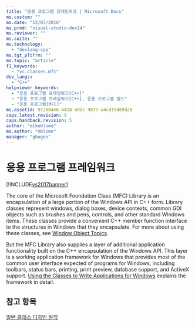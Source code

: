 ```yaml
---
title: "응용 프로그램 프레임워크 | Microsoft Docs"
ms.custom: ""
ms.date: "12/03/2016"
ms.prod: "visual-studio-dev14"
ms.reviewer: ""
ms.suite: ""
ms.technology: 
  - "devlang-cpp"
ms.tgt_pltfrm: ""
ms.topic: "article"
f1_keywords: 
  - "vc.classes.mfc"
dev_langs: 
  - "C++"
helpviewer_keywords: 
  - "응용 프로그램 프레임워크[C++]"
  - "응용 프로그램 프레임워크[C++], 응용 프로그램 빌드"
  - "응용 프로그램[MFC]"
ms.assetid: 912684e6-4418-49dc-9877-a4cd19d69d20
caps.latest.revision: 9
caps.handback.revision: 5
author: "mikeblome"
ms.author: "mblome"
manager: "ghogen"
---
```

# 응용 프로그램 프레임워크
[!INCLUDE[vs2017banner](../assembler/inline/includes/vs2017banner.md)]

The core of the Microsoft Foundation Class \(MFC\) Library is an encapsulation of a large portion of the Windows API in C\+\+ form.  Library classes represent windows, dialog boxes, device contexts, common GDI objects such as brushes and pens, controls, and other standard Windows items.  These classes provide a convenient C\+\+ member function interface to the structures in Windows that they encapsulate.  For more about using these classes, see [Window Object Topics](../mfc/window-objects.md).  
  
 But the MFC Library also supplies a layer of additional application functionality built on the C\+\+ encapsulation of the Windows API.  This layer is a working application framework for Windows that provides most of the common user interface expected of programs for Windows, including toolbars, status bars, printing, print preview, database support, and ActiveX support.  [Using the Classes to Write Applications for Windows](../mfc/using-the-classes-to-write-applications-for-windows.md) explains the framework in detail.  
  
## 참고 항목  
 [일반 클래스 디자인 원칙](../mfc/general-class-design-philosophy.md)